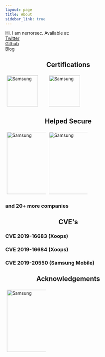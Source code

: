 ```yaml
---
layout: page
title: About
sidebar_link: true
---
```


<style>
* {
  box-sizing: border-box;
}

.column {
  float: left;
  width: 33.33%;
  padding: 5px;
  Websocket('testlol')
}

.row::after {
  content: "";
  clear: both;
  display: table;
}
</style>

<p class="message">
  Hi. I am nerrorsec.
  Available at:<br>
  <a href="https://twitter.com/nerrorsec">Twitter</a><br>
  <a href="https://github.com/nerrorsec">Github</a><br>
  <a href="https://nirajkhatiwada.com.np">Blog</a><br>
</p>

<p class="message">
  <script src="https://tryhackme.com/badge/21223"></script>
  </p>

<p class="message">
  <center><h2>Certifications</h2></center>
  <div class="row">
  <div class="column">
    <img src="https://training.fortinet.com/pluginfile.php/1/badges/badgeimage/25/f1" alt="Samsung" style="width:100px;height:100px;" onclick="javascript:window.location='https://nirajkhatiwada.com.np/assets/images/certifications/NSE_1_Certificate.pdf';">
  </div>
  <div class="column">
    <img src="https://training.fortinet.com/pluginfile.php/1/badges/badgeimage/24/f1" alt="Samsung" style="width:100px;height:100px;" onclick="javascript:window.location='https://nirajkhatiwada.com.np/assets/images/certifications/NSE_2_Certificate.pdf';"> 
  </div>
  </div>
</p>

<p class="message">
  <center><h2>Helped Secure</h2></center>
  <div class="row">
  <div class="column">
    <img src="https://nirajkhatiwada.com.np/assets/images/helped_secure/samsung.png" alt="Samsung" style="width:200px;height:200px;">
  </div>
  <div class="column">
    <img src="https://nirajkhatiwada.com.np/assets/images/helped_secure/alibaba.png" alt="Samsung" style="width:200px;height:200px;"> 
  </div>
</div>
  <h3>and 20+ more companies</h3> 
</p>

<p class="message">
  <center><h2>CVE's</h2></center>
  <h3>CVE 2019-16683 (Xoops)</h3>
  <h3>CVE 2019-16684 (Xoops)</h3>
  <h3>CVE 2019-20550 (Samsung Mobile)</h3>
</p>

<p class="message">
  <center><h2>Acknowledgements</h2></center>
  <div class="row">
  <div class="column">
    <img src="https://nirajkhatiwada.com.np/assets/images/acknowledgements/asrc.png" alt="Samsung" style="width:200px;height:200px;">
  </div>
</div>
</p>


